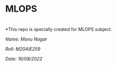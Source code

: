 # MLOPS
# #####################################################


 *This repo is specially created for MLOPS subject.

 *Name: Monu Nagar*
 
 *Roll: M20AIE259*
 
 *Date: 16/08/2022*

